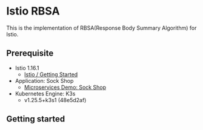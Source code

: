 # Istio RBSA

This is the implementation of RBSA(Response Body Summary Algorithm) for Istio.

## Prerequisite

- Istio 1.16.1
  - [Istio / Getting Started](https://istio.io/latest/docs/setup/getting-started/)
- Application: Sock Shop
  - [Microservices Demo: Sock Shop](https://microservices-demo.github.io/)
- Kubernetes Engine: K3s
  - v1.25.5+k3s1 (48e5d2af)

## Getting started
